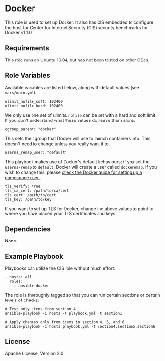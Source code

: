 Docker
=========

This role is used to set up Docker. It also has CIS embedded to configure the host for Center for Internet Security (CIS) security benchmarks for Docker v1.1.0

Requirements
------------

This role runs on Ubuntu 16.04, but has not been tested on other OSes.

Role Variables
--------------

Available variables are listed below, along with default values (see `vars/main.yml`).

```
ulimit_nofile_soft: 102400
ulimit_nofile_hard: 102400
```

We only use one set of ulimits. `nofile` can be set with a hard and soft limit. If you don't understand what these values do, leave them alone.

```
cgroup_parent: "docker"
```
This sets the cgroup that Docker will use to launch containers into. This doesn't need to change unless you really want it to.

```
userns_remap_user: "default"
```
This playbook makes use of Docker's default behaviours; if you set the `userns-remap` to `default`, Docker will create a user called `dockeremap`. If you wish to change this, please [check the Docker guide for setting up a namespace user.](https://docs.docker.com/engine/security/userns-remap/#enable-userns-remap-on-the-daemon).

```
tls_verify: true
tls_ca_cert: /path/to/ca/cert
tls_cert: /path/to/cert
tls_key: /path/to/key
```
If you want to set up TLS for Docker, change the above values to point to where you have placed your TLS certificates and keys.

Dependencies
------------
None.

Example Playbook
----------------

Playbooks can utilize the CIS role without much effort:

    - hosts: all
      roles:
        - ansible-docker

The role is thoroughly tagged so that you can run certain sections or certain levels of checks:

    # Test only items from section 4
    ansible-playbook -i hosts -C playbook.yml -t section1

    # Apply changes only from items in section 4, 5, and 6
    ansible-playbook -i hosts playbook.yml -t section4,section5,section6

License
-------

Apache License, Version 2.0
